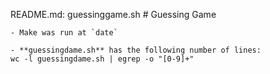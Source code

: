 README.md: guessinggame.sh
	# Guessing Game

	- Make was run at `date`

	- **guessingdame.sh** has the following number of lines:
	wc -l guessingdame.sh | egrep -o "[0-9]+" 

